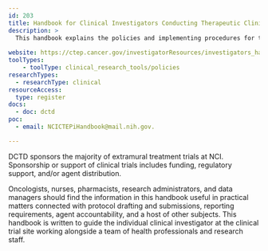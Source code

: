 ```yaml
---
id: 203
title: Handbook for Clinical Investigators Conducting Therapeutic Clinical Trials
description: >
  This handbook explains the policies and implementing procedures for the conduct of therapeutic clinical trials sponsored by NCI’s Division of Cancer Treatment and Diagnosis (DCTD).
  
website: https://ctep.cancer.gov/investigatorResources/investigators_handbook.htm
toolTypes:
    - toolType: clinical_research_tools/policies
researchTypes:
  - researchType: clinical
resourceAccess:
  type: register
docs:
  - doc: dctd
poc:
  - email: NCICTEPiHandbook@mail.nih.gov.

---
```

DCTD sponsors the majority of extramural treatment trials at NCI. Sponsorship or support of clinical trials includes funding, regulatory support, and/or agent distribution. 

Oncologists, nurses, pharmacists, research administrators, and data managers should find the information in this handbook useful in practical matters connected with protocol drafting and submissions, reporting requirements, agent accountability, and a host of other subjects. This handbook is written to guide the individual clinical investigator at the clinical trial site working alongside a team of health professionals and research staff. 